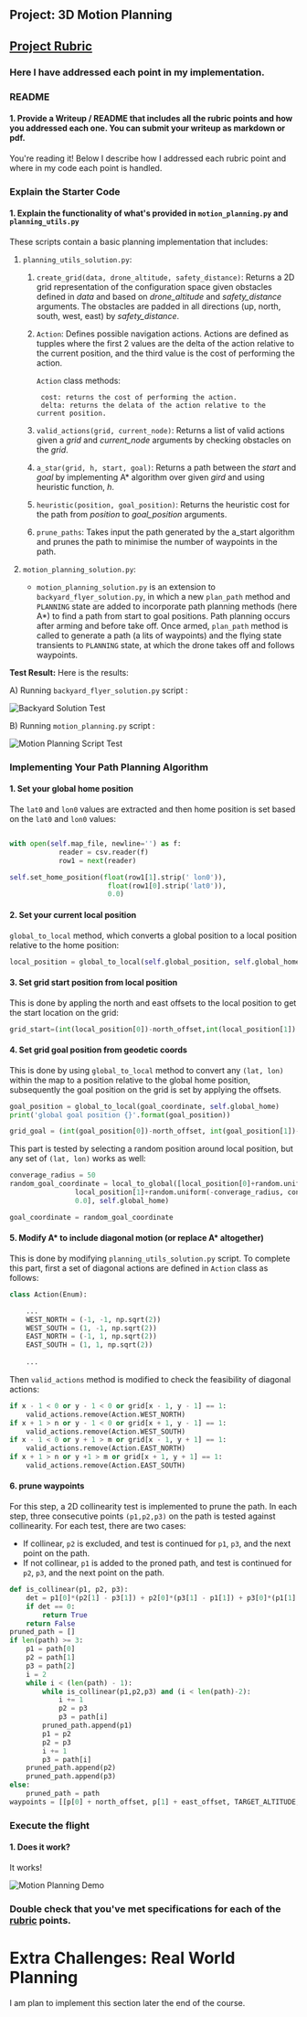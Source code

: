 ## Project: 3D Motion Planning

## [Project Rubric](https://review.udacity.com/#!/rubrics/1534/view)
### Here I have addressed each point in my implementation.

### README

#### 1. Provide a Writeup / README that includes all the rubric points and how you addressed each one. You can submit your writeup as markdown or pdf.

You're reading it! Below I describe how I addressed each rubric point and where in my code each point is handled.

### Explain the Starter Code

#### 1. Explain the functionality of what's provided in `motion_planning.py` and `planning_utils.py`
These scripts contain a basic planning implementation that includes:
1. `planning_utils_solution.py`:
    1. `create_grid(data, drone_altitude, safety_distance)`:
        Returns a 2D grid representation of the configuration space given obstacles defined in *data* and based on *drone_altitude* and *safety_distance* arguments. The obstacles are padded in all directions (up, north, south, west, east) by *safety_distance*.

    2. `Action`:
        Defines possible navigation actions. Actions are defined as tupples where the first 2 values are the delta of the action relative to the current position, and the third value is the cost of performing the action.
        
        `Action` class methods:
                
            cost: returns the cost of performing the action.
            delta: returns the delata of the action relative to the current position.
        
    3. `valid_actions(grid, current_node)`:
        Returns a list of valid actions given a *grid* and *current_node* arguments by checking obstacles on the *grid*.

    4. `a_star(grid, h, start, goal)`:
        Returns a path between the *start* and *goal* by implementing A\* algorithm over given *gird* and using heuristic function, *h*. 

    5. `heuristic(position, goal_position)`:
        Returns the heuristic cost for the path from *position* to *goal_position* arguments.

    6.  `prune_paths`:
        Takes input the path generated by the a_start algorithm and prunes the path to minimise the number of waypoints in the path. 
        
2. `motion_planning_solution.py`:
    - `motion_planning_solution.py` is an extension to `backyard_flyer_solution.py`, in which a new `plan_path` method and `PLANNING` state are added to incorporate path planning methods (here A\*) to find a path from start to goal positions.
    Path planning occurs after arming and before take off. Once armed, `plan_path` method is called to generate a path (a lits of waypoints) and the flying state transients to `PLANNING` state, at which the drone takes off and follows waypoints. 

**Test Result:** Here is the results:

A) Running `backyard_flyer_solution.py` script : 

![Backyard Solution Test](gifs/output1.gif)

B) Running `motion_planning.py` script :  

![Motion Planning Script Test](gifs/output2.gif)

### Implementing Your Path Planning Algorithm

#### 1. Set your global home position
The `lat0` and `lon0` values are extracted and then home position is set based on the `lat0` and `lon0` values:

```python

with open(self.map_file, newline='') as f:
            reader = csv.reader(f)
            row1 = next(reader)

self.set_home_position(float(row1[1].strip(' lon0')),
                        float(row1[0].strip('lat0')),
                        0.0)
```

#### 2. Set your current local position
`global_to_local` method, which converts a global position to a local position relative to the home position:
```python
local_position = global_to_local(self.global_position, self.global_home)
```

#### 3. Set grid start position from local position
This is done by appling the north and east offsets to the local position to get the start location on the grid:
```python
grid_start=(int(local_position[0])-north_offset,int(local_position[1]) -east_offset)
```

#### 4. Set grid goal position from geodetic coords
This is done by using `global_to_local` method to convert any `(lat, lon)` within the map to a position relative to the global home position, subsequently the goal position on the grid is set by applying the offsets.
```python
goal_position = global_to_local(goal_coordinate, self.global_home)
print('global goal position {}'.format(goal_position))

grid_goal = (int(goal_position[0])-north_offset, int(goal_position[1])-east_offset)
```

This part is tested by selecting a random position around local position, but any set of `(lat, lon)` works as well:
```python
converage_radius = 50
random_goal_coordinate = local_to_global([local_position[0]+random.uniform(-converage_radius, converage_radius),
                local_position[1]+random.uniform(-converage_radius, converage_radius),
                0.0], self.global_home)

goal_coordinate = random_goal_coordinate
```

#### 5. Modify A* to include diagonal motion (or replace A* altogether)
This is done by modifying `planning_utils_solution.py` script. To complete this part, first a set of diagonal actions are defined in `Action` class as follows:
```python
class Action(Enum):

    ...
    WEST_NORTH = (-1, -1, np.sqrt(2))
    WEST_SOUTH = (1, -1, np.sqrt(2))
    EAST_NORTH = (-1, 1, np.sqrt(2))
    EAST_SOUTH = (1, 1, np.sqrt(2))
    
    ...
```

Then `valid_actions` method is modified to check the feasibility of diagonal actions:
```python
if x - 1 < 0 or y - 1 < 0 or grid[x - 1, y - 1] == 1:
    valid_actions.remove(Action.WEST_NORTH)
if x + 1 > n or y - 1 < 0 or grid[x + 1, y - 1] == 1:
    valid_actions.remove(Action.WEST_SOUTH)
if x - 1 < 0 or y + 1 > m or grid[x - 1, y + 1] == 1:
    valid_actions.remove(Action.EAST_NORTH)
if x + 1 > n or y +1 > m or grid[x + 1, y + 1] == 1:
    valid_actions.remove(Action.EAST_SOUTH)
```

#### 6. prune waypoints 
For this step, a 2D collinearity test is implemented to prune the path. In each step, three consecutive points `(p1,p2,p3)` on the path is tested against collinearity. For each test, there are two cases:
- If collinear, `p2` is excluded, and test is continued for `p1`, `p3`, and the next point on the path. 
- If not collinear, `p1` is added to the proned path, and test is continued for `p2`, `p3`, and the next point on the path.

```python
def is_collinear(p1, p2, p3): 
    det = p1[0]*(p2[1] - p3[1]) + p2[0]*(p3[1] - p1[1]) + p3[0]*(p1[1] - p2[1])
    if det == 0:
        return True
    return False
pruned_path = []
if len(path) >= 3:
    p1 = path[0]
    p2 = path[1]
    p3 = path[2]
    i = 2
    while i < (len(path) - 1):
        while is_collinear(p1,p2,p3) and (i < len(path)-2):
            i += 1
            p2 = p3
            p3 = path[i]
        pruned_path.append(p1)
        p1 = p2
        p2 = p3
        i += 1
        p3 = path[i]
    pruned_path.append(p2)
    pruned_path.append(p3)
else:
    pruned_path = path
waypoints = [[p[0] + north_offset, p[1] + east_offset, TARGET_ALTITUDE, 0] for p in pruned_path]
```

### Execute the flight
#### 1. Does it work?
It works!

![Motion Planning Demo](gifs/output3.gif)

### Double check that you've met specifications for each of the [rubric](https://review.udacity.com/#!/rubrics/1534/view) points.

# Extra Challenges: Real World Planning

I am plan to implement this section later the end of the course.